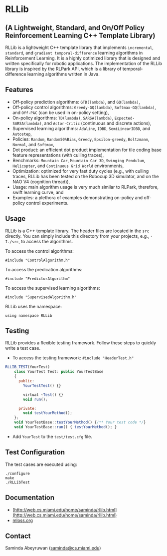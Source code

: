 RLLib 
=====
(A Lightweight, Standard, and On/Off Policy Reinforcement Learning C++ Template Library)
----------------------------------------------------------------------------------------

RLLib is a lightweight C++ template library that implements `incremental`, `standard`, and `gradient temporal-difference` learning algorithms in Reinforcement Learning. It is a highly optimized library that is designed and written specifically for robotic applications. The implementation of the RLLib library is inspired by the RLPark API, which is a library of temporal-difference learning algorithms written in Java. 

Features
--------

* Off-policy prediction algorithms: `GTD(lambda)`, and `GQ(lambda)`,
* Off-policy control algorithms:  `Greedy-GQ(lambda)`, `Softmax-GQ(lambda)`, and `Off-PAC` (can be used in on-policy setting),
* On-policy algorithms: `TD(lambda)`, `SARSA(lambda)`, `Expected-SARSA(lambda)`, and `Actor-Critic` (continuous and discrete actions), 
* Supervised learning algorithms: `Adaline`, `IDBD`, `SemiLinearIDBD`, and `Autostep`, 
* Policies: `Random`, `Random50%Bias`, `Greedy`, `Epsilon-greedy`, `Boltzmann`, `Normal`, and `Softmax`,
* Dot product: an efficient dot product implementation for tile coding base feature representations (with culling traces),
* Benchmarks: `Mountain Car`, `Mountain Car 3D`, `Swinging Pendulum`, `Helicopter`, and `Continuous Grid World` environments,
* Optimization: optimized for very fast duty cycles (e.g., with culling traces, RLLib has been tested on the Robocup 3D simulator, and on the NAO V4  (cognition thread)), 
* Usage: main algorithm usage is very much similar to RLPark, therefore, swift learning curve, and
* Examples: a plethora of examples demonstrating on-policy and off-policy control experiments.


Usage
-----

RLLib is a C++ template library. The header files are located in the `src` directly. You can simply include this directory from your projects, e.g., `-I./src`, to access the algorithms.

To access the control algorithms:
    
    #include "ControlAlgorithm.h"

To access the predication algorithms:
   
    #include "PredictorAlgorithm"
 
To access the supervised learning algorithms:
   
    #include "SupervisedAlgorithm.h"

RLLib uses the namespace: 

    using namespace RLLib


Testing
-------

RLLib provides a flexible testing framework. Follow these steps to quickly write a test case.

* To access the testing framework: `#include "HeaderTest.h"`

```javascript
RLLIB_TEST(YourTest)
    class YourTest Test: public YourTestBase
    {
      public:
        YourTestTest() {}

        virtual ~Test() {}
        void run();

      private:
        void testYourMethod();
    };
    void YourTestBase::testYourMethod() {/** Your test code */}
    void YourTestBase::run() { testYourMethod(); }
```
    

* Add `YourTest` to the `test/test.cfg` file.

Test Configuration
-------------------

The test cases are executed using:
   
    ./configure
    make
    ./RLLibTest

Documentation
------------- 
   
* [http://web.cs.miami.edu/home/saminda/rllib.html](http://web.cs.miami.edu/home/saminda/rllib.html)
* [mloss.org](https://mloss.org/software/view/502/)  


Contact
-------

   Saminda Abeyruwan (saminda@cs.miami.edu)


